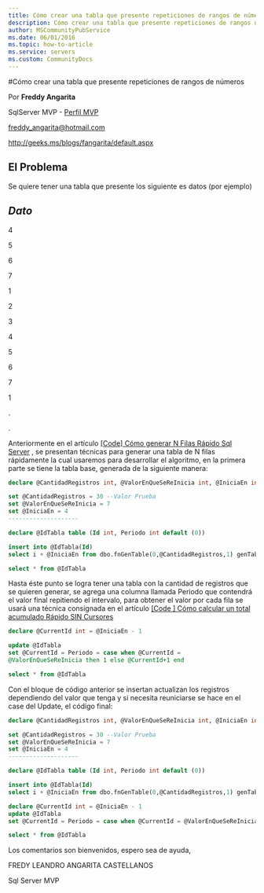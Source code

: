 ```yaml
---
title: Cómo crear una tabla que presente repeticiones de rangos de números
description: Cómo crear una tabla que presente repeticiones de rangos de números
author: MSCommunityPubService
ms.date: 06/01/2016
ms.topic: how-to-article
ms.service: servers
ms.custom: CommunityDocs
---
```








#Cómo crear una tabla que presente repeticiones de rangos de números


Por **Freddy Angarita**

SqlServer MVP - [Perfil
MVP](https://mvp.support.microsoft.com/es-es/mvp/Freddy%20Leandro%20Angarita%20Castellanos-4028407)

<freddy_angarita@hotmail.com>

<http://geeks.ms/blogs/fangarita/default.aspx>



El Problema
-----------

Se quiere tener una tabla que presente los siguiente es datos (por
ejemplo)

  *Dato*
  ------------
  4
  
  5
  
  6
  
  7
  
  1
  
  2
  
  3
  
  4
  
  5
  
  6
  
  7
  
  1
  
  .
  
  .

Anteriormente en el artículo [
\[Code\] Cómo generar N Filas Rápido Sql
Server](http://geeks.ms/blogs/fangarita/archive/2010/12/22/code-c-243-mo-generar-n-filas-r-225-pido-sql-server.aspx) ,
se presentan técnicas para generar una tabla de N filas rápidamente la
cual usaremos para desarrollar el algoritmo, en la primera parte se
tiene la tabla base, generada de la siguiente manera:
```SQL
declare @CantidadRegistros int, @ValorEnQueSeReInicia int, @IniciaEn int

set @CantidadRegistros = 30 --Valor Prueba
set @ValorEnQueSeReInicia = 7
set @IniciaEn = 4
--------------------

declare @IdTabla table (Id int, Periodo int default (0))

insert into @IdTabla(Id)
select i + @IniciaEn from dbo.fnGenTable(0,@CantidadRegistros,1) genTable

select * from @IdTabla
```
Hasta éste punto se logra tener una tabla con la cantidad de registros
que se quieren generar, se agrega una columna llamada Periodo que
contendrá el valor final repitiendo el intervalo, para obtener el valor
por cada fila se usará una técnica consignada en el artículo [
[Code
]
Cómo calcular un total acumulado Rápido SIN
Cursores](http://geeks.ms/blogs/fangarita/archive/2010/10/28/code-c-243-mo-calcular-un-total-acumulado-r-225-pido-sin-cursores.aspx)
```SQL
declare @CurrentId int = @IniciaEn - 1

update @IdTabla
set @CurrentId = Periodo = case when @CurrentId =
@ValorEnQueSeReInicia then 1 else @CurrentId+1 end

select * from @IdTabla
```
Con el bloque de código anterior se insertan actualizan los registros
dependiendo del valor que tenga y si necesita reuniciarse se hace en el
case del Update, el código final:
``` SQL
declare @CantidadRegistros int, @ValorEnQueSeReInicia int, @IniciaEn int

set @CantidadRegistros = 30 --Valor Prueba
set @ValorEnQueSeReInicia = 7
set @IniciaEn = 4
--------------------

declare @IdTabla table (Id int, Periodo int default (0))

insert into @IdTabla(Id)
select i + @IniciaEn from dbo.fnGenTable(0,@CantidadRegistros,1) genTable

declare @CurrentId int = @IniciaEn - 1
update @IdTabla
set @CurrentId = Periodo = case when @CurrentId = @ValorEnQueSeReInicia then 1 else @CurrentId+1 end

select * from @IdTabla
```
Los comentarios son bienvenidos, espero sea de ayuda,

FREDY LEANDRO ANGARITA CASTELLANOS

Sql Server MVP


